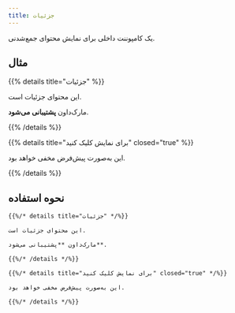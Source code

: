 ```yaml
---
title: جزئیات
---
```


یک کامپوننت داخلی برای نمایش محتوای جمع‌شدنی.

<!--more-->

## مثال

{{% details title="جزئیات" %}}

این محتوای جزئیات است.

مارک‌داون **پشتیبانی می‌شود**.

{{% /details %}}

{{% details title="برای نمایش کلیک کنید" closed="true" %}}

این به‌صورت پیش‌فرض مخفی خواهد بود.

{{% /details %}}

## نحوه استفاده

````markdown
{{%/* details title="جزئیات" */%}}

این محتوای جزئیات است.

مارک‌داون **پشتیبانی می‌شود**.

{{%/* /details */%}}
````

````markdown
{{%/* details title="برای نمایش کلیک کنید" closed="true" */%}}

این به‌صورت پیش‌فرض مخفی خواهد بود.

{{%/* /details */%}}
````